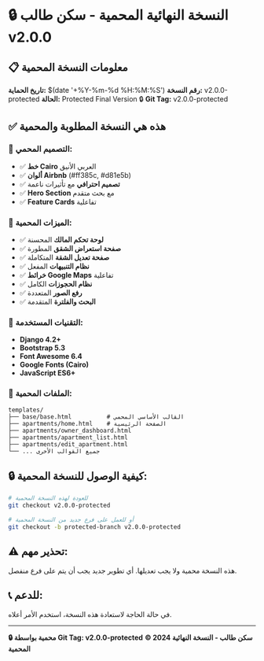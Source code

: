 # 🔒 النسخة النهائية المحمية - سكن طالب v2.0.0

## 📋 معلومات النسخة المحمية

**تاريخ الحماية:** $(date '+%Y-%m-%d %H:%M:%S')
**رقم النسخة:** v2.0.0-protected
**الحالة:** Protected Final Version 🔒
**Git Tag:** v2.0.0-protected

## ✅ هذه هي النسخة المطلوبة والمحمية

### 🎨 التصميم المحمي:
- ✅ **خط Cairo** العربي الأنيق
- ✅ **ألوان Airbnb** (#ff385c, #d81e5b)
- ✅ **تصميم احترافي** مع تأثيرات ناعمة
- ✅ **Hero Section** مع بحث متقدم
- ✅ **Feature Cards** تفاعلية

### 🚀 الميزات المحمية:
- ✅ **لوحة تحكم المالك** المحسنة
- ✅ **صفحة استعراض الشقق** المطورة
- ✅ **صفحة تعديل الشقة** المتكاملة
- ✅ **نظام التنبيهات** المفعل
- ✅ **خرائط Google Maps** تفاعلية
- ✅ **نظام الحجوزات** الكامل
- ✅ **رفع الصور** المتعددة
- ✅ **البحث والفلترة** المتقدمة

### 🔧 التقنيات المستخدمة:
- **Django 4.2+**
- **Bootstrap 5.3**
- **Font Awesome 6.4**
- **Google Fonts (Cairo)**
- **JavaScript ES6+**

### 📁 الملفات المحمية:
```
templates/
├── base/base.html          # القالب الأساسي المحمي
├── apartments/home.html    # الصفحة الرئيسية
├── apartments/owner_dashboard.html
├── apartments/apartment_list.html
├── apartments/edit_apartment.html
└── ... جميع القوالب الأخرى
```

## 🔒 كيفية الوصول للنسخة المحمية:

```bash
# للعودة لهذه النسخة المحمية
git checkout v2.0.0-protected

# أو للعمل على فرع جديد من النسخة المحمية
git checkout -b protected-branch v2.0.0-protected
```

## ⚠️ تحذير مهم:
هذه النسخة محمية ولا يجب تعديلها. أي تطوير جديد يجب أن يتم على فرع منفصل.

## 📞 للدعم:
في حالة الحاجة لاستعادة هذه النسخة، استخدم الأمر أعلاه.

---
**🔒 محمية بواسطة Git Tag: v2.0.0-protected**
**© 2024 سكن طالب - النسخة النهائية المحمية**
